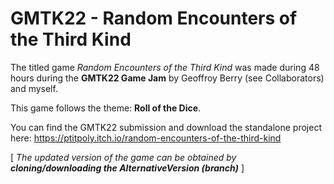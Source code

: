 # GMTK22 - Random Encounters of the Third Kind

The titled game <i>Random Encounters of the Third Kind</i> was made during 48 hours during the <b>GMTK22 Game Jam</b> by Geoffroy Berry (see Collaborators) and myself.

This game follows the theme: <b>Roll of the Dice</b>.

You can find the GMTK22 submission and download the standalone project here: https://ptitpoly.itch.io/random-encounters-of-the-third-kind

[ <i>The updated version of the game can be obtained by <b>cloning/downloading the AlternativeVersion (branch)</b></i> ]
